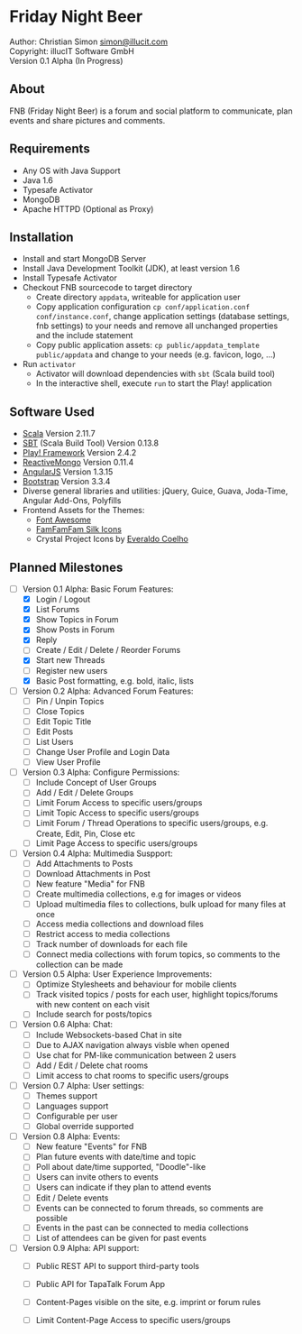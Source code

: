Friday Night Beer
=================

Author: Christian Simon <simon@illucit.com>  
Copyright: illucIT Software GmbH  
Version 0.1 Alpha (In Progress)

About
-----

FNB (Friday Night Beer) is a forum and social platform to communicate,
plan events and share pictures and comments.

Requirements
------------

* Any OS with Java Support
* Java 1.6
* Typesafe Activator
* MongoDB
* Apache HTTPD (Optional as Proxy)

Installation
------------

* Install and start MongoDB Server
* Install Java Development Toolkit (JDK), at least version 1.6
* Install Typesafe Activator
* Checkout FNB sourcecode to target directory
  * Create directory `appdata`, writeable for application user
  * Copy application configuration `cp conf/application.conf conf/instance.conf`,
    change application settings (database settings, fnb settings) to your needs and
    remove all unchanged properties and the include statement
  * Copy public application assets: `cp public/appdata_template public/appdata` and change to your needs (e.g. favicon, logo, ...)
* Run `activator`
  * Activator will download dependencies with `sbt` (Scala build tool)
  * In the interactive shell, execute `run` to start the Play! application

Software Used
-------------

* [Scala](http://www.scala-lang.org/) Version 2.11.7
* [SBT](http://www.scala-sbt.org/) (Scala Build Tool) Version 0.13.8
* [Play! Framework](https://www.playframework.com/) Version 2.4.2
* [ReactiveMongo](http://reactivemongo.org/) Version 0.11.4
* [AngularJS](https://angularjs.org/) Version 1.3.15
* [Bootstrap](http://getbootstrap.com/) Version 3.3.4
* Diverse general libraries and utilities: jQuery, Guice, Guava, Joda-Time, Angular Add-Ons, Polyfills
* Frontend Assets for the Themes:
  * [Font Awesome](http://fortawesome.github.io/Font-Awesome/)
  * [FamFamFam Silk Icons](http://famfamfam.com/lab/icons/silk/)
  * Crystal Project Icons by [Everaldo Coelho](http://www.everaldo.com)


Planned Milestones
------------------

* [ ] Version 0.1 Alpha: Basic Forum Features:
  * [x] Login / Logout
  * [x] List Forums
  * [x] Show Topics in Forum
  * [x] Show Posts in Forum
  * [x] Reply
  * [ ] Create / Edit / Delete / Reorder Forums
  * [x] Start new Threads
  * [ ] Register new users
  * [x] Basic Post formatting, e.g. bold, italic, lists
* [ ] Version 0.2 Alpha: Advanced Forum Features:
  * [ ] Pin / Unpin Topics
  * [ ] Close Topics
  * [ ] Edit Topic Title
  * [ ] Edit Posts
  * [ ] List Users
  * [ ] Change User Profile and Login Data
  * [ ] View User Profile
* [ ] Version 0.3 Alpha: Configure Permissions:
  * [ ] Include Concept of User Groups
  * [ ] Add / Edit / Delete Groups
  * [ ] Limit Forum Access to specific users/groups
  * [ ] Limit Topic Access to specific users/groups
  * [ ] Limit Forum / Thread Operations to specific users/groups, e.g. Create, Edit, Pin, Close etc
  * [ ] Limit Page Access to specific users/groups
* [ ] Version 0.4 Alpha: Multimedia Suspport:
  * [ ] Add Attachments to Posts
  * [ ] Download Attachments in Post
  * [ ] New feature "Media" for FNB
  * [ ] Create multimedia collections, e.g for images or videos
  * [ ] Upload multimedia files to collections, bulk upload for many files at once
  * [ ] Access media collections and download files
  * [ ] Restrict access to media collections
  * [ ] Track number of downloads for each file
  * [ ] Connect media collections with forum topics, so comments to the collection can be made
* [ ] Version 0.5 Alpha: User Experience Improvements:
  * [ ] Optimize Stylesheets and behaviour for mobile clients
  * [ ] Track visited topics / posts for each user, highlight topics/forums with new content on each visit
  * [ ] Include search for posts/topics
* [ ] Version 0.6 Alpha: Chat:
  * [ ] Include Websockets-based Chat in site
  * [ ] Due to AJAX navigation always visble when opened
  * [ ] Use chat for PM-like communication between 2 users
  * [ ] Add / Edit / Delete chat rooms
  * [ ] Limit access to chat rooms to specific users/groups
* [ ] Version 0.7 Alpha: User settings:
  * [ ] Themes support
  * [ ] Languages support
  * [ ] Configurable per user
  * [ ] Global override supported 
* [ ] Version 0.8 Alpha: Events:
  * [ ] New feature "Events" for FNB
  * [ ] Plan future events with date/time and topic
  * [ ] Poll about date/time supported, "Doodle"-like
  * [ ] Users can invite others to events
  * [ ] Users can indicate if they plan to attend events
  * [ ] Edit / Delete events
  * [ ] Events can be connected to forum threads, so comments are possible
  * [ ] Events in the past can be connected to media collections
  * [ ] List of attendees can be given for past events
* [ ] Version 0.9 Alpha: API support:
  * [ ] Public REST API to support third-party tools
  * [ ] Public API for TapaTalk Forum App
  * [ ] Content-Pages visible on the site, e.g. imprint or forum rules
  * [ ] Limit Content-Page Access to specific users/groups

